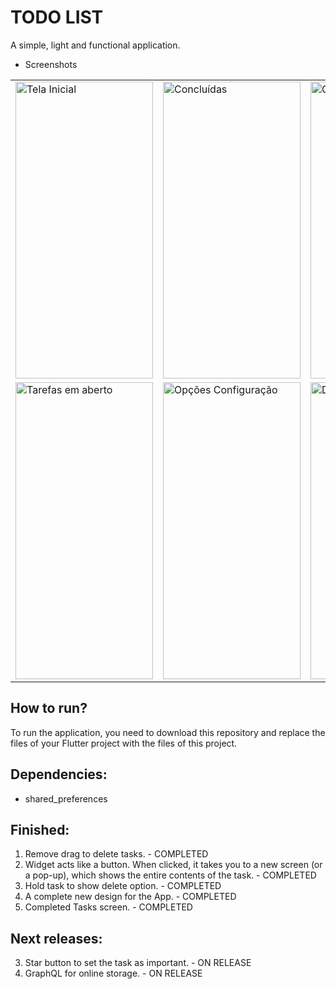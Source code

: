 # TODO LIST

A simple, light and functional application.

* Screenshots

<table>
  <tr>
    <td><a href="https://ibb.co/GkgZFnC"><img src="https://i.ibb.co/QnsWXpY/Whats-App-Image-2022-12-26-at-08-55-40.jpg" alt="Tela Inicial" border="0" height="475" width="220" /></a></td>
    <td><a href="https://ibb.co/Y8Ht6K4"><img src="https://i.ibb.co/Qny6Zq7/Whats-App-Image-2022-12-26-at-08-55-41-2.jpg" alt="Concluídas" border="0" height="475" width="220" /></a></td>
    <td><a href="https://ibb.co/z4RZFdc"><img src="https://i.ibb.co/BCZBGkD/Whats-App-Image-2022-12-26-at-08-55-40-1.jpg" alt="Configurações" border="0" height="475" width="220" /></a></td>
    <td><a href="https://ibb.co/0y2nVBq"><img src="https://i.ibb.co/DfW1gG4/Whats-App-Image-2022-12-26-at-08-55-41.jpg" alt="Nova Tarefa" border="0" height="475" width="220" /></a></td>
  </tr>
  <tr>
    <td><a href="https://ibb.co/hRRMqZH"><img src="https://i.ibb.co/DDDbq8k/Whats-App-Image-2022-12-26-at-08-55-41-1.jpg" alt="Tarefas em aberto" border="0" height="475" width="220" /></a></td>
    <td><a href="https://ibb.co/9tTrnFc"><img src="https://i.ibb.co/BNZCLXc/Whats-App-Image-2022-12-26-at-08-55-41-3.jpg" alt="Opções Configuração" border="0" height="475" width="220" /></a></td>
    <td><a href="https://ibb.co/9GZkH00"><img src="https://i.ibb.co/cxYSh99/Whats-App-Image-2022-12-26-at-08-55-42.jpg" alt="Deletar Tudo" border="0" height="475" width="220" /></a></td>
    <td><a href="https://imgbb.com/"><img src="https://i.ibb.co/W34S3Px/Whats-App-Video-2022-12-26-at-08-55-42.gif" alt="Deletar tarefa animação" border="0" height="475" width="220" /></a></td>
  </tr>
  </table>

## How to run?

To run the application, you need to download this repository and replace the files 
of your Flutter project with the files of this project.

## Dependencies:
- shared_preferences

## Finished:
1. Remove drag to delete tasks. - COMPLETED
2. Widget acts like a button. When clicked, it takes you to a new screen (or a pop-up), which shows the entire contents of the task. - COMPLETED
3. Hold task to show delete option. - COMPLETED
4. A complete new design for the App. - COMPLETED
5. Completed Tasks screen. - COMPLETED

## Next releases:

3. Star button to set the task as important. - ON RELEASE
4. GraphQL for online storage. - ON RELEASE
